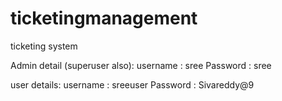 # ticketingmanagement
ticketing system


Admin detail (superuser also): 
username : sree
Password : sree

user details:
username : sreeuser
Password : Sivareddy@9
